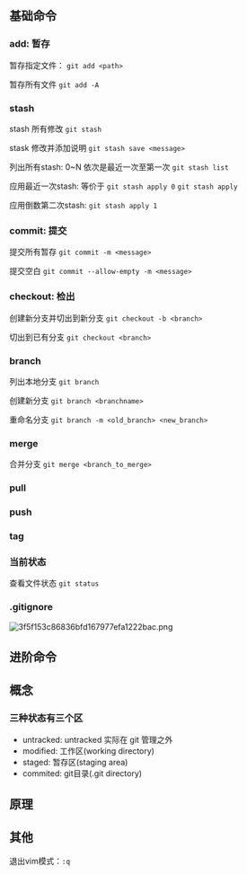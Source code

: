 
## 基础命令
### add: 暂存
暂存指定文件：
`git add <path>`

暂存所有文件
`git add -A`


### stash
stash 所有修改
`git stash`

stask 修改并添加说明
`git stash save <message>`

列出所有stash: 0~N 依次是最近一次至第一次
`git stash list`

应用最近一次stash: 等价于 `git stash apply 0`
`git stash apply`

应用倒数第二次stash:
`git stash apply 1`


### commit: 提交
提交所有暂存
`git commit -m <message>`

提交空白
`git commit --allow-empty -m <message>`

### checkout: 检出
创建新分支并切出到新分支
`git checkout -b <branch>`

切出到已有分支
`git checkout <branch>`


### branch
列出本地分支
`git branch`

创建新分支
`git branch <branchname>`

重命名分支
`git branch -m <old_branch> <new_branch>`

### merge
合并分支
`git merge <branch_to_merge>`


### pull

### push



### tag

### 当前状态
查看文件状态
`git status`

### .gitignore
![3f5f153c86836bfd167977efa1222bac.png](evernotecid://9D6C7E1A-5328-4E86-B5F1-4A03CCA9B003/appyinxiangcom/8957728/ENResource/p9219)


## 进阶命令

## 概念
### 三种状态有三个区
* untracked: untracked 实际在 git 管理之外
* modified: 工作区(working directory)
* staged: 暂存区(staging area)
* commited: git目录(.git directory)

## 原理


## 其他
退出vim模式：`:q`